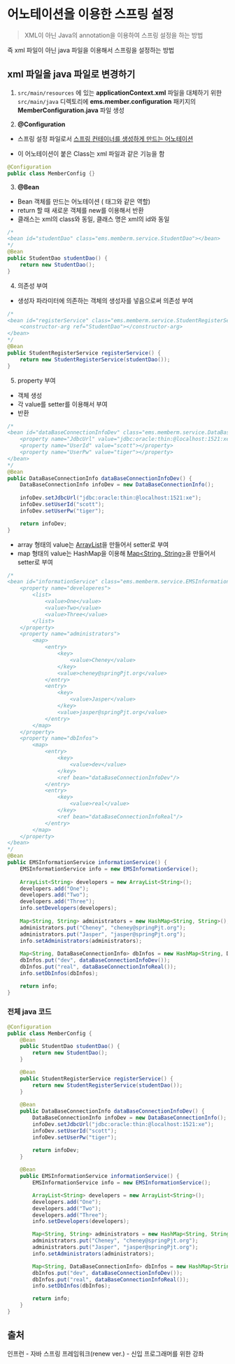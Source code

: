 # 어노테이션을 이용한 스프링 설정

>  XML이 아닌 Java의 annotation을 이용하여 스프링 설정을 하는 방법

즉 xml 파일이 아닌 java 파일을 이용해서 스프링을 설정하는 방법

## xml 파일을 java 파일로 변경하기

1) `src/main/resources` 에 있는 **applicationContext.xml** 파일을 대체하기 위한 `src/main/java` 디렉토리에 **ems.member.configuration** 패키지의 **MemberConfiguration.java** 파일 생성



2) **@Configuration**

- 스프링 설정 파일로서 <u>스프링 컨테이너를 생성하게 만드는 어노테이션</u>

- 이 어노테이션이 붙은 Class는 xml 파일과 같은 기능을 함

```java
@Configuration
public class MemberConfig {}
```



3) **@Bean**

- Bean 객체를 만드는 어노테이션 (<bean> 태그와 같은 역할)
- return 할 때 새로운 객체를 new를 이용해서 반환
- 클래스는 xml의 class와 동일, 클래스 명은 xml의 id와 동일

```java
/*
<bean id="studentDao" class="ems.memberm.service.StudentDao"></bean>
*/
@Bean
public StudentDao studentDao() {
	return new StudentDao();
}
```



4) 의존성 부여

- 생성자 파라미터에 의존하는 객체의 생성자를 넣음으로써 의존성 부여 

```java
/*
<bean id="registerService" class="ems.memberm.service.StudentRegisterService">
	<constructor-arg ref="StudentDao"></constructor-arg>
</bean>
*/
@Bean
public StudentRegisterService registerService() {
    return new StudentRegisterService(studentDao());
}
```



5) property 부여

- 객체 생성
- 각 value를 setter를 이용해서 부여
- 반환

```java
/*
<bean id="dataBaseConnectionInfoDev" class="ems.memberm.service.DataBaseConnectionInfo">
	<property name="JdbcUrl" value="jdbc:oracle:thin:@localhost:1521:xe"></property>
	<property name="UserId" value="scott"></property>
	<property name="UserPw" value="tiger"></property>
</bean>
*/
@Bean
public DataBaseConnectionInfo dataBaseConnectionInfoDev() {
    DataBaseConnectionInfo infoDev = new DataBaseConnectionInfo();
    
    infoDev.setJdbcUrl("jdbc:oracle:thin:@localhost:1521:xe");
    infoDev.setUserId("scott");
    infoDev.setUserPw("tiger");

    return infoDev;
}
```

- array 형태의 value는 <u>ArrayList<String></u>을 만들어서 setter로 부여
- map 형태의 value는 HashMap을 이용해 <u>Map<String, String></u>을 만들어서 setter로 부여

```java
/*
<bean id="informationService" class="ems.memberm.service.EMSInformationService">
	<property name="developeres">
		<list>
			<value>One</value>
			<value>Two</value>
			<value>Three</value>
		</list>
	</property>
	<property name="administrators">
		<map>
			<entry>
				<key>
					<value>Cheney</value>
				</key>
                <value>cheney@springPjt.org</value>
			</entry>
			<entry>
				<key>
					<value>Jasper</value>
				</key>
                <value>jasper@springPjt.org</value>
			</entry>
		</map>
	</property>
	<property name="dbInfos">
		<map>
			<entry>
				<key>
					<value>dev</value>
				</key>
                <ref bean="dataBaseConnectionInfoDev"/>
			</entry>
			<entry>
				<key>
					<value>real</value>
				</key>
                <ref bean="dataBaseConnectionInfoReal"/>
			</entry>
		</map>
	</property>
</bean>
*/
@Bean
public EMSInformationService informationService() {
    EMSInformationService info = new EMSInformationService();
    
    ArrayList<String> developers = new ArrayList<String>();
    developers.add("One");
    developers.add("Two");
    developers.add("Three");
    info.setDevelopers(developers);
		
    Map<String, String> administrators = new HashMap<String, String>();
    administrators.put("Cheney", "cheney@springPjt.org");
    administrators.put("Jasper", "jasper@springPjt.org");
    info.setAdministrators(administrators);
		
    Map<String, DataBaseConnectionInfo> dbInfos = new HashMap<String, DataBaseConnectionInfo>();
    dbInfos.put("dev", dataBaseConnectionInfoDev());
    dbInfos.put("real", dataBaseConnectionInfoReal());
    info.setDbInfos(dbInfos);

    return info;
}
```



### 전체 java 코드

```java
@Configuration
public class MemberConfig {
    @Bean
    public StudentDao studentDao() {
        return new StudentDao();
    }

    @Bean
    public StudentRegisterService registerService() {
        return new StudentRegisterService(studentDao());
    }
    
    @Bean
    public DataBaseConnectionInfo dataBaseConnectionInfoDev() {
        DataBaseConnectionInfo infoDev = new DataBaseConnectionInfo();
        infoDev.setJdbcUrl("jdbc:oracle:thin:@localhost:1521:xe");
        infoDev.setUserId("scott");
        infoDev.setUserPw("tiger");

        return infoDev;
    }
    
    @Bean
    public EMSInformationService informationService() {
        EMSInformationService info = new EMSInformationService();

        ArrayList<String> developers = new ArrayList<String>();
        developers.add("One");
        developers.add("Two");
        developers.add("Three");
        info.setDevelopers(developers);

        Map<String, String> administrators = new HashMap<String, String>();
        administrators.put("Cheney", "cheney@springPjt.org");
        administrators.put("Jasper", "jasper@springPjt.org");
        info.setAdministrators(administrators);

        Map<String, DataBaseConnectionInfo> dbInfos = new HashMap<String, DataBaseConnectionInfo>();
        dbInfos.put("dev", dataBaseConnectionInfoDev());
        dbInfos.put("real", dataBaseConnectionInfoReal());
        info.setDbInfos(dbInfos);

        return info;
    }
}
```







## 출처

인프런 - 자바 스프링 프레임워크(renew ver.) - 신입 프로그래머를 위한 강좌